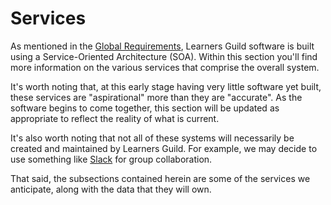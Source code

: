 # Services

As mentioned in the [Global Requirements](../global-requirements/soa.md), Learners Guild software is built using a Service-Oriented Architecture (SOA). Within this section you'll find more information on the various services that comprise the overall system.

It's worth noting that, at this early stage having very little software yet built, these services are "aspirational" more than they are "accurate". As the software begins to come together, this section will be updated as appropriate to reflect the reality of what is current.

It's also worth noting that not all of these systems will necessarily be created and maintained by Learners Guild. For example, we may decide to use something like [Slack][slack] for group collaboration.

That said, the subsections contained herein are some of the services we anticipate, along with the data that they will own.


<!-- resources -->

[slack]:https://slack.com/
